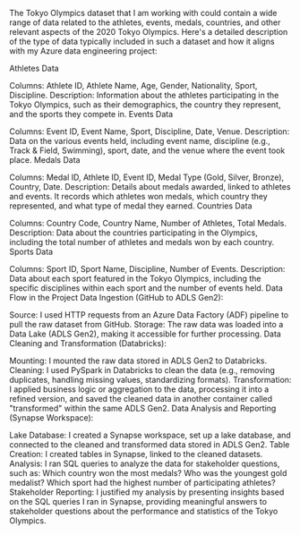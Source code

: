 The Tokyo Olympics dataset that I am working with could contain a wide range of data related to the athletes, events, medals, countries, and other relevant aspects of the 2020 Tokyo Olympics. Here's a detailed description of the type of data typically included in such a dataset and how it aligns with my Azure data engineering project:

Athletes Data

Columns: Athlete ID, Athlete Name, Age, Gender, Nationality, Sport, Discipline.
Description: Information about the athletes participating in the Tokyo Olympics, such as their demographics, the country they represent, and the sports they compete in.
Events Data

Columns: Event ID, Event Name, Sport, Discipline, Date, Venue.
Description: Data on the various events held, including event name, discipline (e.g., Track & Field, Swimming), sport, date, and the venue where the event took place.
Medals Data

Columns: Medal ID, Athlete ID, Event ID, Medal Type (Gold, Silver, Bronze), Country, Date.
Description: Details about medals awarded, linked to athletes and events. It records which athletes won medals, which country they represented, and what type of medal they earned.
Countries Data

Columns: Country Code, Country Name, Number of Athletes, Total Medals.
Description: Data about the countries participating in the Olympics, including the total number of athletes and medals won by each country.
Sports Data

Columns: Sport ID, Sport Name, Discipline, Number of Events.
Description: Data about each sport featured in the Tokyo Olympics, including the specific disciplines within each sport and the number of events held.
Data Flow in the Project
Data Ingestion (GitHub to ADLS Gen2):

Source: I used HTTP requests from an Azure Data Factory (ADF) pipeline to pull the raw dataset from GitHub.
Storage: The raw data was loaded into a Data Lake (ADLS Gen2), making it accessible for further processing.
Data Cleaning and Transformation (Databricks):

Mounting: I mounted the raw data stored in ADLS Gen2 to Databricks.
Cleaning: I used PySpark in Databricks to clean the data (e.g., removing duplicates, handling missing values, standardizing formats).
Transformation: I applied business logic or aggregation to the data, processing it into a refined version, and saved the cleaned data in another container called "transformed" within the same ADLS Gen2.
Data Analysis and Reporting (Synapse Workspace):

Lake Database: I created a Synapse workspace, set up a lake database, and connected to the cleaned and transformed data stored in ADLS Gen2.
Table Creation: I created tables in Synapse, linked to the cleaned datasets.
Analysis: I ran SQL queries to analyze the data for stakeholder questions, such as:
Which country won the most medals?
Who was the youngest gold medalist?
Which sport had the highest number of participating athletes?
Stakeholder Reporting:
I justified my analysis by presenting insights based on the SQL queries I ran in Synapse, providing meaningful answers to stakeholder questions about the performance and statistics of the Tokyo Olympics.
